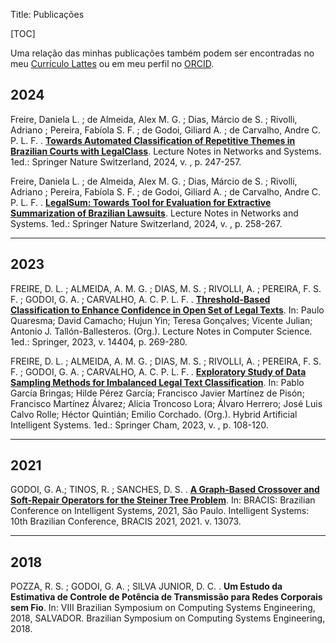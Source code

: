 Title: Publicações

[TOC]

Uma relação das minhas publicações também podem ser encontradas no meu [Currículo Lattes](http://lattes.cnpq.br/3223316854344499) ou em meu perfil no [ORCID](https://orcid.org/0000-0002-1715-0852).

## 2024

Freire, Daniela L. ; de Almeida, Alex M. G. ; Dias, Márcio de S. ; Rivolli, Adriano ; Pereira, Fabíola S. F. ; de Godoi, Giliard A. ; de Carvalho, Andre C. P. L. F. . [**Towards Automated Classification of Repetitive Themes in Brazilian Courts with LegalClass**](https://link.springer.com/chapter/10.1007/978-3-031-54256-5_23). Lecture Notes in Networks and Systems. 1ed.: Springer Nature Switzerland, 2024, v. , p. 247-257.

Freire, Daniela L. ; de Almeida, Alex M. G. ; Dias, Márcio de S. ; Rivolli, Adriano ; Pereira, Fabíola S. F. ; de Godoi, Giliard A. ; de Carvalho, Andre C. P. L. F. . [**LegalSum: Towards Tool for Evaluation for Extractive Summarization of Brazilian Lawsuits**](https://link.springer.com/chapter/10.1007/978-3-031-54256-5_24). Lecture Notes in Networks and Systems. 1ed.: Springer Nature Switzerland, 2024, v. , p. 258-267.

---

## 2023

FREIRE, D. L. ; ALMEIDA, A. M. G. ; DIAS, M. S. ; RIVOLLI, A. ; PEREIRA, F. S. F. ; GODOI, G. A. ; CARVALHO, A. C. P. L. F. . [**Threshold-Based Classification to Enhance Confidence in Open Set of Legal Texts**](https://link.springer.com/chapter/10.1007/978-3-031-48232-8_25). In: Paulo Quaresma; David Camacho; Hujun Yin; Teresa Gonçalves; Vicente Julian; Antonio J. Tallón-Ballesteros. (Org.). Lecture Notes in Computer Science. 1ed.: Springer, 2023, v. 14404, p. 269-280.

FREIRE, D. L. ; ALMEIDA, A. M. G. ; DIAS, M. S. ; RIVOLLI, A. ; PEREIRA, F. S. F. ; GODOI, G. A. ; CARVALHO, A. C. P. L. F. . [**Exploratory Study of Data Sampling Methods for Imbalanced Legal Text Classification**](https://link.springer.com/chapter/10.1007/978-3-031-40725-3_10). In: Pablo García Bringas; Hilde Pérez García; Francisco Javier Martínez de Pisón; Francisco Martínez Álvarez; Alicia Troncoso Lora; Álvaro Herrero; José Luis Calvo Rolle; Héctor Quintián; Emilio Corchado. (Org.). Hybrid Artificial Intelligent Systems. 1ed.: Springer Cham, 2023, v. , p. 108-120.

---

## 2021

GODOI, G. A.; TINOS, R. ; SANCHES, D. S. . [**A Graph-Based Crossover and Soft-Repair Operators for the Steiner Tree Problem**](https://link.springer.com/chapter/10.1007/978-3-030-91702-9_8). In: BRACIS: Brazilian Conference on Intelligent Systems, 2021, São Paulo. Intelligent Systems: 10th Brazilian Conference, BRACIS 2021, 2021. v. 13073.

---

## 2018

POZZA, R. S. ; GODOI, G. A. ; SILVA JUNIOR, D. C. . **Um Estudo da Estimativa de Controle de Potência de Transmissão para Redes Corporais sem Fio**. In: VIII Brazilian Symposium on Computing Systems Engineering, 2018, SALVADOR. Brazilian Symposium on Computing Systems Engineering, 2018.
